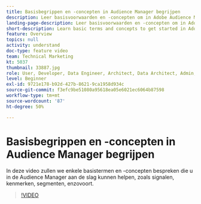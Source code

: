 ```yaml
---
title: Basisbegrippen en -concepten in Audience Manager begrijpen
description: Leer basisvoorwaarden en -concepten om in Adobe Audience Manager aan de slag te gaan - inclusief signalen, kenmerken, segmenten en meer, met deze ondersteuningsvideo.
landing-page-description: Leer basisvoorwaarden en -concepten om in Adobe Audience Manager aan de slag te gaan - inclusief signalen, kenmerken, segmenten en meer, met deze ondersteuningsvideo.
short-description: Learn basic terms and concepts to get started in Adobe Audience Manager – including signals, traits, segments, and more, with this support video.
feature: Overview
topics: null
activity: understand
doc-type: feature video
team: Technical Marketing
kt: 5037
thumbnail: 33887.jpg
role: User, Developer, Data Engineer, Architect, Data Architect, Admin, Leader
level: Beginner
exl-id: 9721e178-b92d-427b-8621-9ca1958d934c
source-git-commit: f3efc9be51080a95618ea05e6021ec6064b87598
workflow-type: tm+mt
source-wordcount: '87'
ht-degree: 50%

---
```


# Basisbegrippen en -concepten in Audience Manager begrijpen

In deze video zullen we enkele basistermen en -concepten bespreken die u in de Audience Manager aan de slag kunnen helpen, zoals signalen, kenmerken, segmenten, enzovoort.

>[!VIDEO](https://video.tv.adobe.com/v/33887/?quality=12)
